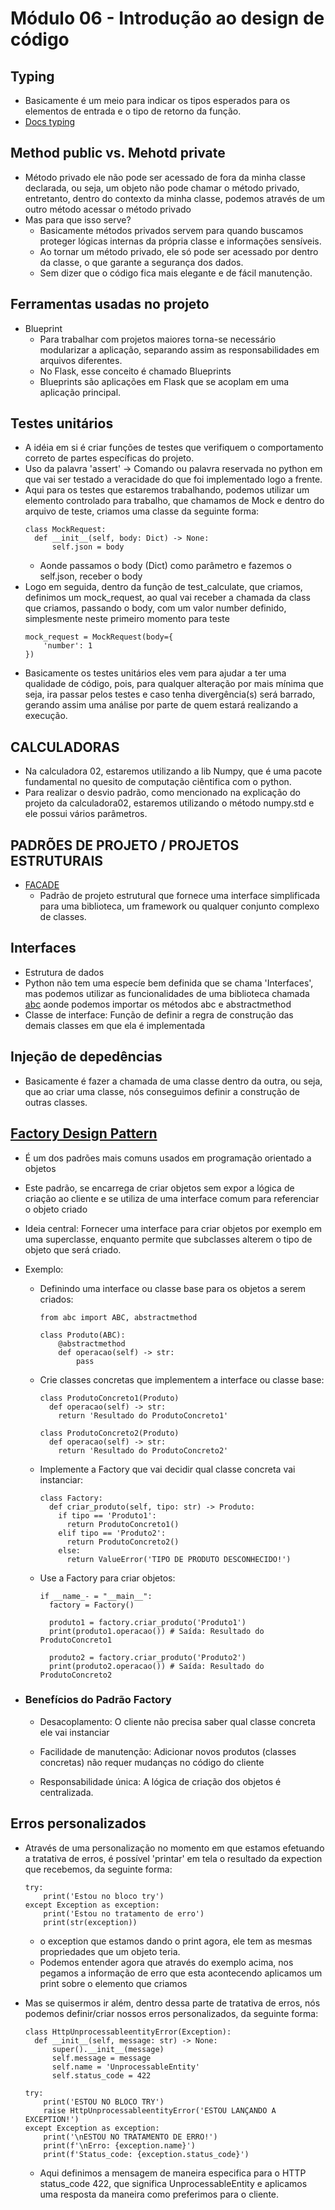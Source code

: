 # Módulo 06 - Introdução ao design de código

## Typing

- Basicamente é um meio para indicar os tipos esperados para os elementos de entrada e o tipo de retorno da função.
- [Docs typing]('https://docs.python.org/3/library/typing.html')

## Method public vs. Mehotd private

- Método privado ele não pode ser acessado de fora da minha classe declarada, ou seja, um objeto não pode chamar o método privado, entretanto, dentro do contexto da minha classe, podemos através de um outro método acessar o método privado
- Mas para que isso serve?
  - Basicamente métodos privados servem para quando buscamos proteger lógicas internas da própria classe e informações sensíveis.
  - Ao tornar um método privado, ele só pode ser acessado por dentro da classe, o que garante a segurança dos dados.
  - Sem dizer que o código fica mais elegante e de fácil manutenção.

## Ferramentas usadas no projeto

- Blueprint
  - Para trabalhar com projetos maiores torna-se necessário modularizar a aplicação, separando assim as responsabilidades em arquivos diferentes.
  - No Flask, esse conceito é chamado Blueprints
  - Blueprints são aplicações em Flask que se acoplam em uma aplicação principal.


## Testes unitários

- A idéia em si é criar funções de testes que verifiquem o comportamento
correto de partes específicas do projeto.
- Uso da palavra 'assert' -> Comando ou palavra reservada no python em que vai ser testado a veracidade do que foi implementado logo a frente.
- Aqui para os testes que estaremos trabalhando, podemos utilizar um elemento controlado para trabalho, que chamamos de Mock e dentro do arquivo de teste, criamos uma classe da seguinte forma:
    >
      class MockRequest:
        def __init__(self, body: Dict) -> None:
            self.json = body
  - Aonde passamos o body (Dict) como parâmetro e fazemos o self.json, receber o body
- Logo em seguida, dentro da função de test_calculate, que criamos, definimos um mock_request, ao qual vai receber a chamada da class que criamos, passando o body, com um valor number definido, simplesmente neste primeiro momento para teste
    >
      mock_request = MockRequest(body={
          'number': 1
      })
- Basicamente os testes unitários eles vem para ajudar a ter uma qualidade de código, pois, para qualquer alteração por mais mínima que seja, ira passar pelos testes e caso tenha divergência(s) será barrado, gerando assim uma análise por parte de quem estará realizando a execução.

## CALCULADORAS

- Na calculadora 02, estaremos utilizando a lib Numpy, que é uma pacote fundamental no quesito de computação ciêntifica com o python.
- Para realizar o desvio padrão, como mencionado na explicação do projeto da calculadora02, estaremos utilizando o método numpy.std e ele possui vários parâmetros.


## PADRÕES DE PROJETO / PROJETOS ESTRUTURAIS

- [FACADE]('https://refactoring.guru/pt-br/design-patterns/facade')
  - Padrão de projeto estrutural que fornece uma interface simplificada para uma biblioteca, um framework ou qualquer conjunto complexo de classes.

## Interfaces

- Estrutura de dados
- Python não tem uma especíe bem definida que se chama 'Interfaces', mas podemos utilizar as funcionalidades
de uma biblioteca chamada [abc](https://docs.python.org/3/library/abc.html) aonde podemos importar os métodos abc e abstractmethod
- Classe de interface: Função de definir a regra de construção das demais classes em que ela é implementada
  
## Injeção de depedências

- Basicamente é fazer a chamada de uma classe dentro da outra, ou seja, que ao criar uma classe, nós conseguimos definir a construção de outras classes.

## [Factory Design Pattern](https://medium.com/@deutnerg/como-usar-o-design-pattern-factory-em-python-2ff48a9094e5)

- É um dos padrões mais comuns usados em programação orientado a objetos
- Este padrão, se encarrega de criar objetos sem expor a lógica de criação ao cliente
e se utiliza de uma interface comum para referenciar o objeto criado
- Ideia central: Fornecer uma interface para criar objetos por exemplo em uma superclasse,
enquanto permite que subclasses alterem o tipo de objeto que será criado.
- Exemplo:

  - Definindo uma interface ou classe base para os objetos a serem criados:
      >
        from abc import ABC, abstractmethod

        class Produto(ABC):
            @abstractmethod
            def operacao(self) -> str:
                pass

  - Crie classes concretas que implementem a interface ou classe base:

      >
        class ProdutoConcreto1(Produto)
          def operacao(self) -> str:
            return 'Resultado do ProdutoConcreto1'

        class ProdutoConcreto2(Produto)
          def operacao(self) -> str:
            return 'Resultado do ProdutoConcreto2'

  - Implemente a Factory que vai decidir qual classe concreta vai instanciar:

      >
        class Factory:
          def criar_produto(self, tipo: str) -> Produto:
            if tipo == 'Produto1':
              return ProdutoConcreto1()
            elif tipo == 'Produto2':
              return ProdutoConcreto2()
            else:
              return ValueError('TIPO DE PRODUTO DESCONHECIDO!')

  - Use a Factory para criar objetos:
      >
        if __name_- = "__main__":
          factory = Factory()

          produto1 = factory.criar_produto('Produto1')
          print(produto1.operacao()) # Saída: Resultado do ProdutoConcreto1

          produto2 = factory.criar_produto('Produto2')
          print(produto2.operacao()) # Saída: Resultado do ProdutoConcreto2

- ### Benefícios do Padrão Factory

  - Desacoplamento: O cliente não precisa saber qual classe concreta ele vai instanciar

  - Facilidade de manutenção: Adicionar novos produtos (classes concretas) não requer mudanças no código do cliente

  - Responsabilidade única: A lógica de criação dos objetos é centralizada.

## Erros personalizados

- Através de uma personalização no momento em que estamos efetuando a tratativa de erros, 
é possível 'printar' em tela o resultado da expection que recebemos, da seguinte forma:

    >
      try:
          print('Estou no bloco try')
      except Exception as exception:
          print('Estou no tratamento de erro')
          print(str(exception))

  - o exception que estamos dando o print agora, ele tem as mesmas propriedades que um 
  objeto teria. 
  - Podemos entender agora que através do exemplo acima, nos pegamos a informação de erro
  que esta acontecendo aplicamos um print sobre o elemento que criamos

- Mas se quisermos ir além, dentro dessa parte de tratativa de erros, nós podemos definir/criar nossos erros personalizados, da seguinte forma:
    >
      class HttpUnprocessableentityError(Exception):
        def __init__(self, message: str) -> None:
            super().__init__(message)
            self.message = message
            self.name = 'UnprocessableEntity'
            self.status_code = 422

      try:
          print('ESTOU NO BLOCO TRY')
          raise HttpUnprocessableentityError('ESTOU LANÇANDO A EXCEPTION!')
      except Exception as exception:
          print('\nESTOU NO TRATAMENTO DE ERRO!')
          print(f'\nErro: {exception.name}')
          print(f'Status_code: {exception.status_code}')

  - Aqui definimos a mensagem de maneira especifica para o HTTP status_code 422, que significa UnprocessableEntity e aplicamos uma resposta da maneira como preferimos para o cliente.
